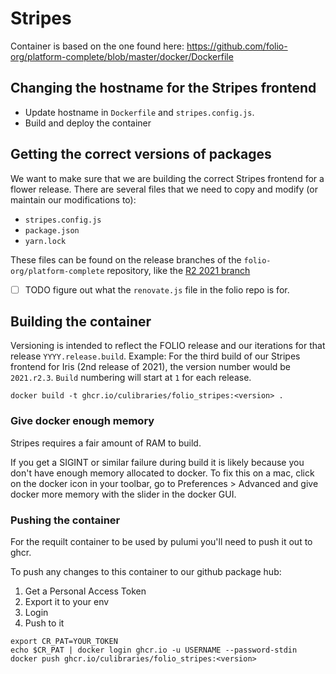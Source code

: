 # Stripes

Container is based on the one found here: https://github.com/folio-org/platform-complete/blob/master/docker/Dockerfile

## Changing the hostname for the Stripes frontend

- Update hostname in `Dockerfile` and `stripes.config.js`.
- Build and deploy the container

## Getting the correct versions of packages

We want to make sure that we are building the correct Stripes frontend for a flower release. There are several files that we need to copy and modify (or maintain our modifications to):

- `stripes.config.js`
- `package.json`
- `yarn.lock`

These files can be found on the release branches of the `folio-org/platform-complete` repository, like the [R2 2021 branch](https://github.com/folio-org/platform-complete/tree/R2-2021)

- [ ] TODO figure out what the `renovate.js` file in the folio repo is for.

## Building the container

Versioning is intended to reflect the FOLIO release and our iterations for that release  `YYYY.release.build`. Example: For the third build of our Stripes frontend for Iris (2nd release of 2021), the version number would be `2021.r2.3`. `Build` numbering will start at `1` for each release.

```shell
docker build -t ghcr.io/culibraries/folio_stripes:<version> .
```

### Give docker enough memory
Stripes requires a fair amount of RAM to build.

If you get a SIGINT or similar failure during build it is likely because you don't have enough memory allocated to docker. To fix this on a mac, click on the docker icon in your toolbar, go to Preferences > Advanced and give docker more memory with the slider in the docker GUI.

### Pushing the container

For the requilt container to be used by pulumi you'll need to push it out to ghcr.

To push any changes to this container to our github package hub:

1. Get a Personal Access Token
2. Export it to your env
3. Login
4. Push to it

```shell
export CR_PAT=YOUR_TOKEN
echo $CR_PAT | docker login ghcr.io -u USERNAME --password-stdin
docker push ghcr.io/culibraries/folio_stripes:<version>
```
